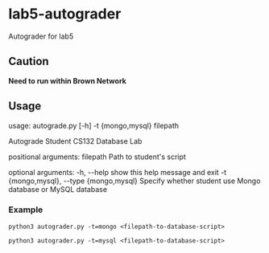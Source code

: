 # lab5-autograder
Autograder for lab5

## Caution

**Need to run within Brown Network**

## Usage

usage: autograde.py [-h] -t {mongo,mysql} filepath

Autograde Student CS132 Database Lab

positional arguments:
  filepath              Path to student's script

optional arguments:
  -h, --help            show this help message and exit
  -t {mongo,mysql}, --type {mongo,mysql}
                        Specify whether student use Mongo database or MySQL
                        database
 
### Example

```
python3 autograder.py -t=mongo <filepath-to-database-script>
```

```
python3 autograder.py -t=mysql <filepath-to-database-script>
```
